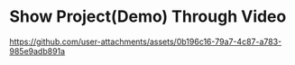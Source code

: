 <h1>Show Project(Demo) Through Video</h1>





https://github.com/user-attachments/assets/0b196c16-79a7-4c87-a783-985e9adb891a

